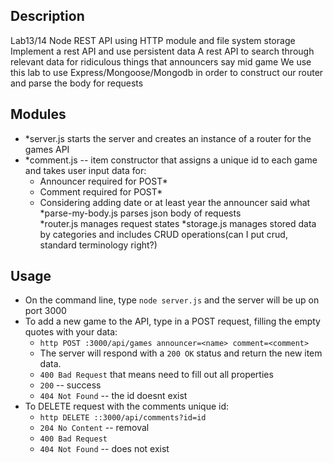 ## Description
Lab13/14 Node REST API using HTTP module and file system storage
Implement a rest API and use persistent data
A rest API to search through relevant data for ridiculous things that announcers say mid game
We use this lab to use Express/Mongoose/Mongodb in order to construct our router and parse the body for requests
## Modules
- *server.js  starts the server and creates an instance of a router for the games API
- *comment.js -- item constructor that assigns a unique id to each game and takes user input data for:
  - Announcer  required for POST*
  - Comment  required for POST*
  - Considering adding date or at least year the announcer said what
  *parse-my-body.js parses json body of requests\
  *router.js manages request states
  *storage.js manages stored data by categories and includes CRUD operations(can I put crud, standard terminology right?)

## Usage
- On the command line, type `node server.js` and the server will be up on port 3000
- To add a new game to the API, type in a POST request, filling the empty quotes with your data:
  - `http POST :3000/api/games announcer=<name> comment=<comment>`
  - The server will respond with a `200 OK` status and return the new item data.
  - `400 Bad Request` that means need to fill out all properties
  - `200` -- success
  - `404 Not Found` -- the id doesnt exist
- To DELETE request with the comments unique id:
  - `http DELETE ::3000/api/comments?id=id`
  - `204 No Content` -- removal
  - `400 Bad Request`
  - `404 Not Found` -- does not exist
